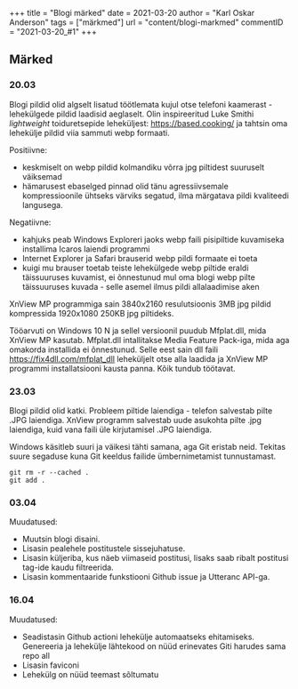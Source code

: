 +++
title = "Blogi märked"
date = 2021-03-20
author = "Karl Oskar Anderson"
tags = ["märkmed"]
url = "content/blogi-markmed"
commentID = "2021-03-20_#1"
+++
## Märked

### 20.03
Blogi pildid olid algselt lisatud töötlemata kujul otse telefoni kaamerast - lehekülgede pildid laadisid aeglaselt. Olin inspireeritud Luke Smithi *lightweight* toiduretsepide leheküljest: https://based.cooking/ ja tahtsin oma lehekülje pildid viia sammuti webp formaati. 

Positiivne:
* keskmiselt on webp pildid kolmandiku võrra jpg piltidest suuruselt väiksemad
* hämarusest ebaselged pinnad olid tänu agressiivsemale kompressioonile ühtseks värviks segatud, ilma märgatava pildi kvaliteedi langusega.

Negatiivne:
* kahjuks peab Windows Exploreri jaoks webp faili pisipiltide kuvamiseka installima Icaros laiendi programmi
* Internet Explorer ja Safari brauserid webp pildi formaate ei toeta
* kuigi mu brauser toetab teiste lehekülgede webp piltide eraldi täissuuruses kuvamist, ei õnnestunud mul oma blogi webp pilte täissuuruses kuvada - selle asemel ilmus pildi allalaadimise aken

XnView MP programmiga sain 3840x2160 resulutsioonis 3MB jpg pildid kompressida 1920x1080 250KB jpg piltideks.

Tööarvuti on Windows 10 N ja sellel versioonil puudub Mfplat.dll, mida XnView MP kasutab. Mfplat.dll intallitakse Media Feature Pack-iga, mida aga omakorda installida ei õnnestunud. Selle eest sain dll faili https://fix4dll.com/mfplat_dll leheküljelt otse alla laadida ja XnView MP programmi installatsiooni kausta panna. Kõik tundub töötavat.

### 23.03
Blogi pildid olid katki. Probleem piltide laiendiga - telefon salvestab pilte .JPG laiendiga. XnView programm salvestab uude asukohta pilte .jpg laiendiga, kuid vana faili üle kirjutamisel .JPG laiendiga.

Windows käsitleb suuri ja väikesi tähti samana, aga Git eristab neid. Tekitas suure segaduse kuna Git keeldus failide ümbernimetamist tunnustamast.

```git
git rm -r --cached .
git add .
```

### 03.04
Muudatused:
* Muutsin blogi disaini. 
* Lisasin pealehele postitustele sissejuhatuse. 
* Lisasin küljeriba, kus näeb viimaseid postitusi, lisaks saab ribalt postitusi tag-ide kaudu filtreerida. 
* Lisasin kommentaaride funkstiooni Github issue ja Utteranc API-ga.

### 16.04
Muudatused:
* Seadistasin Github actioni lehekülje automaatseks ehitamiseks. Genereeria ja lehekülje lähtekood on nüüd erinevates Giti harudes sama repo all
* Lisasin faviconi
* Lehekülg on nüüd teemast sõltumatu

